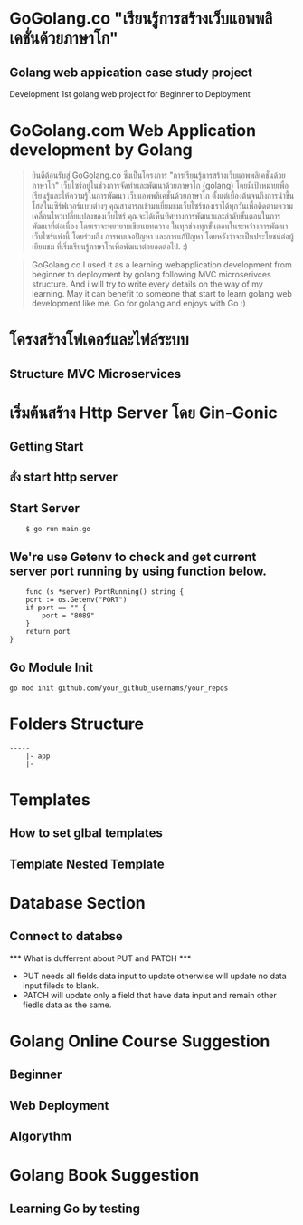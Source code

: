 # GoGolang.co "เรียนรู้การสร้างเว็บแอพพลิเคชั่นด้วยภาษาโก" 
## Golang web appication case study project
Development 1st golang web project for Beginner to Deployment

# GoGolang.com Web Application development by Golang
> ยินดีต้อนรับสู่ GoGolang.co ซึ่งเป็นโครงการ "การเรียนรู้การสร้างเว็บแอพพลิเคชั่นด้วยภาษาโก" เว็บไซร์อยู่ในช่วงการจัดทำและพัฒนาด้วยภาษาโก (golang) โดยมีเป้าหมายเพื่อเรียนรู้และให้ความรู้ในการพัฒนา เว็บแอพพลิเคชั่นด้วยภาษาโก ตั้งแต่เบื้องต้นจนถึงการนำขึ้นโฮสในเซิร์ฟเวอร์แบบต่างๆ คุณสามารถเข้ามาเยี่ยมชมเว็บไซร์ของเราได้ทุกวันเพื่อติดตามความเคลื่อนไหวเปลี่ยแปลงของเว็บไซร์ คุณจะได้เห็นทิศทางการพัฒนาและลำดับขั้นตอนในการพัฒนาที่ต่อเนื่อง โดยเราจะพยายามเขียนบทความ ในทุกช่วงทุกขั้นตอนในระหว่างการพัฒนาเว็บไซร์แห่งนี้ โดยร่วมถึง การพบเจอปัญหา และการแก้ปัญหา โดยหวังว่าจะเป็นประโยชน์ต่อผู้เยียมชม ที่เริ่มเรียนรู้ภาษาโกเพื่อพัฒนาต่อยอดต่อไป. :) 

>
> GoGolang.co I used it as a learning webapplication development from beginner to deployment by golang  following MVC microserivces structure. And i will try to write every details on the way of my learning. May it can benefit to someone that start to learn golang web development like me. Go for golang and enjoys with Go :) 


# โครงสร้างโฟเดอร์และไฟล์ระบบ
## Structure MVC Microservices

# เริ่มต้นสร้าง Http Server โดย Gin-Gonic
## Getting Start

## สั่ง start http server 
## Start Server
```
    $ go run main.go

```


## We're use Getenv to check and get current server port running by using function below.

```golang
    func (s *server) PortRunning() string {
	port := os.Getenv("PORT")
	if port == "" {
		port = "8089"
	}
	return port
}
```

## Go Module Init
 ```
 go mod init github.com/your_github_usernams/your_repos

 ```
# Folders Structure
    -----
        |- app
        |- 
  

# Templates 
## How to set glbal templates

## Template Nested Template

# Database Section
## Connect to databse 

*** What is dufferrent about PUT and PATCH ***
- PUT needs all fields data input to update otherwise will update no data input fileds to blank.
- PATCH will update only a field that have data input and remain other fiedls data as the same.

# Golang Online Course Suggestion
## Beginner
## Web Deployment
## Algorythm

# Golang Book Suggestion 
## Learning Go by testing 

